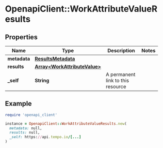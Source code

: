 # OpenapiClient::WorkAttributeValueResults

## Properties

| Name | Type | Description | Notes |
| ---- | ---- | ----------- | ----- |
| **metadata** | [**ResultsMetadata**](ResultsMetadata.md) |  |  |
| **results** | [**Array&lt;WorkAttributeValue&gt;**](WorkAttributeValue.md) |  |  |
| **_self** | **String** | A permanent link to this resource |  |

## Example

```ruby
require 'openapi_client'

instance = OpenapiClient::WorkAttributeValueResults.new(
  metadata: null,
  results: null,
  _self: https://api.tempo.io/[...]
)
```

